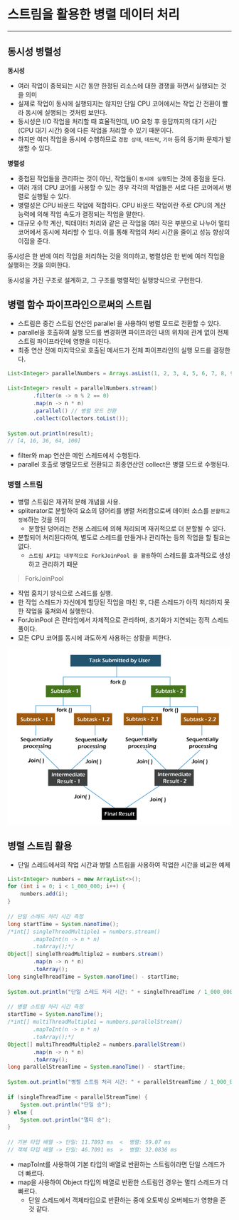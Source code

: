 # 스트림을 활용한 병렬 데이터 처리

---

## 동시성 병렬성

**동시성**
- 여러 작업이 중복되는 시간 동안 한정된 리소스에 대한 경쟁을 하면서 실행되는 것을 의미
- 실제로 작업이 동시에 실행되지는 않지만 단일 CPU 코어에서는 작업 간 전환이 빨라 동시에 실행되는 것처럼 보인다.
- 동시성은 I/O 작업을 처리할 때 효율적인데, I/O 요청 후 응답까지의 대기 시간(CPU 대기 시간) 중에 다른 작업을 처리할 수 있기 때문이다.
- 하지만 여러 작업을 동시에 수행하므로 `경합 상태`, `데드락`, `기아` 등의 동기화 문제가 발생할 수 있다.

**병렬성**
- 중첩된 작업들을 관리하는 것이 아닌, 작업들이 `동시에 실행`되는 것에 중점을 둔다.
- 여러 개의 CPU 코어를 사용할 수 있는 경우 각각의 작업들은 서로 다른 코어에서 병렬로 실행될 수 있다.
- 병렬성은 CPU 바운드 작업에 적합하다. CPU 바운드 작업이란 주로 CPU의 계산 능력에 의해 작업 속도가 결정되는 작업을 말한다.
- 대규모 수학 계산, 빅데이터 처리와 같은 큰 작업을 여러 작은 부분으로 나누어 멀티 코어에서 동시에 처리할 수 있다. 이를 통해 작업의 처리 시간을 줄이고 성능 향상의 이점을 준다.

동시성은 한 번에 여러 작업을 처리하는 것을 의미하고, 병렬성은 한 번에 여러 작업을 실행하는 것을 의미한다.

동시성을 가진 구조로 설계하고, 그 구조를 병렬적인 실행방식으로 구현한다.

## 병렬 함수 파이프라인으로써의 스트림
- 스트림은 중간 스트림 연산인 parallel 을 사용하여 병렬 모드로 전환할 수 있다.
- parallel을 호출하여 실행 모드를 변경하면 파이프라인 내의 위치에 관계 없이 전체 스트림 파이프라인에 영향을 미친다.
- 최종 연산 전에 마지막으로 호출된 메서드가 전체 파이프라인의 실행 모드를 결정한다.
```java
List<Integer> parallelNumbers = Arrays.asList(1, 2, 3, 4, 5, 6, 7, 8, 9, 10);

List<Integer> result = parallelNumbers.stream()
        .filter(n -> n % 2 == 0)
        .map(n -> n * n)
        .parallel() // 병렬 모드 전환
        .collect(Collectors.toList());

System.out.println(result);
// [4, 16, 36, 64, 100]
```
- filter와 map 연산은 메인 스레드에서 수행된다.
- parallel 호출로 병렬모드로 전환되고 최종연산인 collect은 병렬 모드로 수행된다.

### 병렬 스트림
- 병렬 스트림은 재귀적 분해 개념을 사용. 
- spliterator로 분할하여 요소의 덩어리를 병렬 처리함으로써 데이터 소스를 `분할하고 정복`하는 것을 의미
  - 분할된 덩어리는 전용 스레드에 의해 처리되며 재귀적으로 더 분할될 수 있다.
- 분할되어 처리된다하여, 별도로 스레드를 만들거나 관리하는 등의 작업을 할 필요는 없다.
  - `스트림 API는 내부적으로 ForkJoinPool 을 활용`하여 스레드를 효과적으로 생성하고 관리하기 때문
> ForkJoinPool
- 작업 훔치기 방식으로 스레드를 실행.
- 한 작업 스레드가 자신에게 할당된 작업을 마친 후, 다른 스레드가 아직 처리하지 못한 작업을 훔쳐와서 실행한다.
- ForJoinPool 은 런타임에서 자체적으로 관리하며, 초기화가 지연되는 정적 스레드 풀이다.
- 모든 CPU 코어를 동시에 과도하게 사용하는 상황을 피한다.

![img.png](ForkJoinPool.png)

## 병렬 스트림 활용
- 단일 스레드에서의 작업 시간과 병렬 스트림을 사용하여 작업한 시간을 비교한 예제
```java
List<Integer> numbers = new ArrayList<>();
for (int i = 0; i < 1_000_000; i++) {
    numbers.add(i);
}

// 단일 스레드 처리 시간 측정
long startTime = System.nanoTime();
/*int[] singleThreadMultiple1 = numbers.stream()
        .mapToInt(n -> n * n)
        .toArray();*/
Object[] singleThreadMultiple2 = numbers.stream()
        .map(n -> n * n)
        .toArray();
long singleThreadTime = System.nanoTime() - startTime;

System.out.println("단일 스레드 처리 시간: " + singleThreadTime / 1_000_000.0 + " ms");

// 병렬 스트림 처리 시간 측정
startTime = System.nanoTime();
/*int[] multiThreadMultiple1 = numbers.parallelStream()
        .mapToInt(n -> n * n)
        .toArray();*/
Object[] multiThreadMultiple2 = numbers.parallelStream()
        .map(n -> n * n)
        .toArray();
long parallelStreamTime = System.nanoTime() - startTime;

System.out.println("병렬 스트림 처리 시간: " + parallelStreamTime / 1_000_000.0 + " ms");

if (singleThreadTime < parallelStreamTime) {
    System.out.println("단일 승");
} else {
    System.out.println("멀티 승");
}

// 기본 타입 배열 -> 단일: 11.7893 ms  <  병렬: 59.07 ms
// 객체 타입 배열 -> 단일: 46.7091 ms  >  병렬: 32.0836 ms
```
- mapToInt를 사용하여 기본 타입의 배열로 반환하는 스트림이라면 단일 스레드가 더 빠르다.
- map을 사용하여 Object 타입의 배열로 반환한 스트림인 경우는 멀티 스레드가 더 빠르다.
  - 단일 스레드에서 객체타입으로 반환하는 중에 오토박싱 오버헤드가 영향을 준 것 같다.